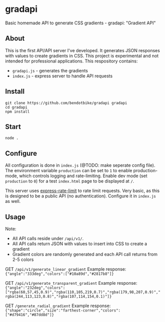 
# gradapi
Basic homemade API to generate CSS gradients - gradapi: "Gradient API"

## About
This is the first API/API server I've developed. It generates JSON responses with values to create gradients in CSS. This project is experimental and not intended for professional applications. This respository contains:
- ```gradapi.js``` - generates the gradients
- ```index.js``` - express server to handle API requests

## Install
```
git clone https://github.com/bendotbike/gradapi gradapi
cd gradapi
npm install
```

## Start
```node .```

## Configure
All configuration is done in ```index.js``` (@TODO: make seperate config file).
The environment variable ```production``` can be set to ```1``` to enable production-mode, which controls logging and rate-limiting. Enable dev mode (set ```production``` to ```0```) for a test ```index.html``` page to be displayed at ```/```.

This server uses [express-rate-limit](https://www.npmjs.com/package/express-rate-limit) to rate limit requests. Very basic, as this is designed to be a public API (no authentication). Configure it in ```index.js``` as well.

## Usage
Note:
- All API calls reside under ```/api/v1/```.
- All API calls return JSON with values to insert into CSS to create a gradient
- Gradient colors are randomly generated and each API call returns from 2-5 colors

GET ```/api/v1/generate_linear_gradient```
Example response: ```{"angle":"333deg","colors":["#10a89d","#2817b8"]}```

GET ```/api/v1/generate_transparent_gradient```
Example response: ```{"angle":"232deg","colors":["rgba(60,57,45,0.9)","rgba(110,105,219,0.7)","rgba(179,98,207,0.9)","rgba(244,113,123,0.8)","rgba(107,114,154,0.1)"]}```

GET ```/generate_radial_gradient```
Example response: ```{"shape":"circle","size":"farthest-corner","colors":["#d79416","#87dd8d"]}```
